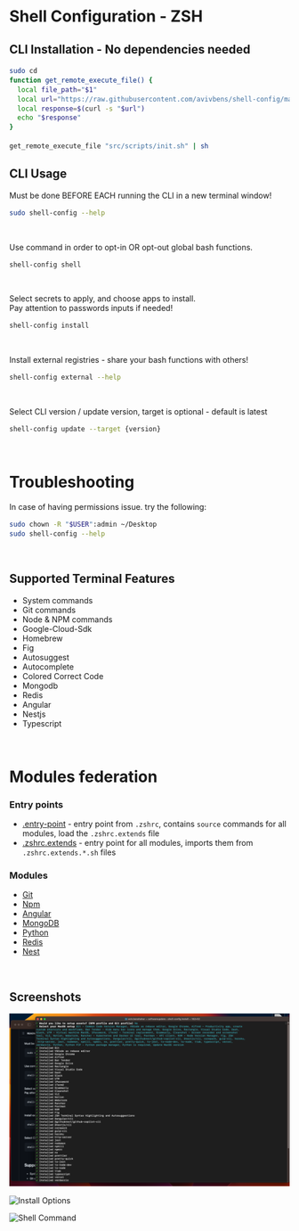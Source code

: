 # Shell Configuration - ZSH

## CLI Installation - No dependencies needed

```bash
sudo cd
function get_remote_execute_file() {
  local file_path="$1"
  local url="https://raw.githubusercontent.com/avivbens/shell-config/master/$file_path"
  local response=$(curl -s "$url")
  echo "$response"
}

get_remote_execute_file "src/scripts/init.sh" | sh
```

## CLI Usage

Must be done BEFORE EACH running the CLI in a new terminal window!

```bash
sudo shell-config --help
```

<br>

Use command in order to opt-in OR opt-out global bash functions.

```bash
shell-config shell
```

<br>

Select secrets to apply, and choose apps to install.
<br>
Pay attention to passwords inputs if needed!

```bash
shell-config install
```

<br>

Install external registries - share your bash functions with others!

```bash
shell-config external --help
```

<br>

Select CLI version / update version, target is optional - default is latest

```bash
shell-config update --target {version}
```

<br>

# Troubleshooting

In case of having permissions issue. try the following:

```bash
sudo chown -R "$USER":admin ~/Desktop
sudo shell-config --help
```

<br>

## Supported Terminal Features

-   System commands
-   Git commands
-   Node & NPM commands
-   Google-Cloud-Sdk
-   Homebrew
-   Fig
-   Autosuggest
-   Autocomplete
-   Colored Correct Code
-   Mongodb
-   Redis
-   Angular
-   Nestjs
-   Typescript

<br>

# Modules federation

### Entry points

-   [.entry-point](zsh/.entry-point.sh) - entry point from `.zshrc`, contains `source` commands for all modules, load the `.zshrc.extends` file
-   [.zshrc.extends](zsh/.zshrc.extends.sh) - entry point for all modules, imports them from `.zshrc.extends.*.sh` files

### Modules

-   [Git](zsh/extends/.zshrc.extends.git.sh)
-   [Npm](zsh/extends/.zshrc.extends.npm.sh)
-   [Angular](zsh/extends/.zshrc.extends.angular.sh)
-   [MongoDB](zsh/extends/.zshrc.extends.mongo.sh)
-   [Python](zsh/extends/.zshrc.extends.python.sh)
-   [Redis](zsh/extends/.zshrc.extends.redis.sh)
-   [Nest](zsh/extends/.zshrc.extends.nest.sh)

<br>

## Screenshots

![Install Command](docs/install-command.png)

![Install Options](docs/install-options.png)

![Shell Command](docs/shell-command.png)
